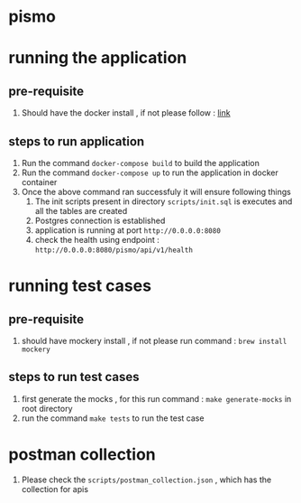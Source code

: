 # pismo

# running the application 

## pre-requisite 
1. Should have the docker install , if not please follow : [link](https://docs.docker.com/desktop/install/mac-install/)

## steps to run application
1. Run the command `docker-compose build` to build the application 
2. Run the command `docker-compose up` to run the application in docker container
3. Once the above command ran successfuly it will ensure following things 
    1. The init scripts present in directory `scripts/init.sql` is executes and all the tables are created
    2. Postgres connection is established 
    3. application is running at port `http://0.0.0.0:8080`
    4. check the health using endpoint : `http://0.0.0.0:8080/pismo/api/v1/health`

# running test cases 

## pre-requisite
1. should have mockery install , if not please run command : `brew install mockery`

## steps to run test cases 
1. first generate the mocks , for this run command : `make generate-mocks` in root directory 
2. run the command `make tests` to run the test case

# postman collection 
1. Please check the `scripts/postman_collection.json` , which has the collection for apis